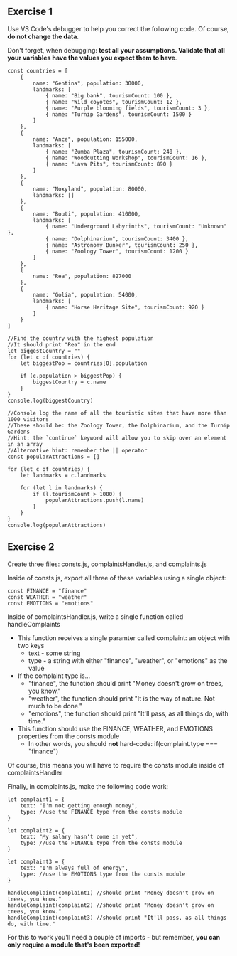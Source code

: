 ## Exercise 1

Use VS Code's debugger to help you correct the following code. Of course, **do not change the data**.

  

Don't forget, when debugging: **test all your assumptions. Validate that all your variables have the values you expect them to have**.

  
```
const countries = [
    {
        name: "Gentina", population: 30000,
        landmarks: [
            { name: "Big bank", tourismCount: 100 },
            { name: "Wild coyotes", tourismCount: 12 },
            { name: "Purple blooming fields", tourismCount: 3 },
            { name: "Turnip Gardens", tourismCount: 1500 }
        ]
    },
    {
        name: "Ance", population: 155000,
        landmarks: [
            { name: "Zumba Plaza", tourismCount: 240 },
            { name: "Woodcutting Workshop", tourismCount: 16 },
            { name: "Lava Pits", tourismCount: 890 }
        ]
    },
    {
        name: "Noxyland", population: 80000,
        landmarks: []
    },
    {
        name: "Bouti", population: 410000,
        landmarks: [
            { name: "Underground Labyrinths", tourismCount: "Unknown" },
            { name: "Dolphinarium", tourismCount: 3400 },
            { name: "Astronomy Bunker", tourismCount: 250 },
            { name: "Zoology Tower", tourismCount: 1200 }
        ]
    },
    {
        name: "Rea", population: 827000
    },
    {
        name: "Golia", population: 54000,
        landmarks: [
            { name: "Horse Heritage Site", tourismCount: 920 }
        ]
    }
]

//Find the country with the highest population
//It should print "Rea" in the end
let biggestCountry = ""
for (let c of countries) {
    let biggestPop = countries[0].population

    if (c.population > biggestPop) {
        biggestCountry = c.name
    }
}
console.log(biggestCountry)

//Console log the name of all the touristic sites that have more than 1000 visitors
//These should be: the Zoology Tower, the Dolphinarium, and the Turnip Gardens
//Hint: the `continue` keyword will allow you to skip over an element in an array
//Alternative hint: remember the || operator
const popularAttractions = []

for (let c of countries) {
    let landmarks = c.landmarks

    for (let l in landmarks) {
        if (l.tourismCount > 1000) {
            popularAttractions.push(l.name)
        }
    }
}
console.log(popularAttractions)
```

## Exercise 2

Create three files: consts.js, complaintsHandler.js, and complaints.js

  

Inside of consts.js, export all three of these variables using a single object:
```
const FINANCE = "finance"
const WEATHER = "weather"
const EMOTIONS = "emotions"
```
  

Inside of complaintsHandler.js, write a single function called handleComplaints

-   This function receives a single paramter called complaint: an object with two keys
    -   text - some string
    -   type - a string with either "finance", "weather", or "emotions" as the value
-   If the complaint type is...
    -   "finance", the function should print "Money doesn't grow on trees, you know."
    -   "weather", the function should print "It is the way of nature. Not much to be done."
    -   "emotions", the function should print "It'll pass, as all things do, with time."
-   This function should use the FINANCE, WEATHER, and EMOTIONS properties from the consts module
    -   In other words, you should **not** hard-code: if(complaint.type === "finance")

  

Of course, this means you will have to require the consts module inside of complaintsHandler

  

Finally, in complaints.js, make the following code work:
```
let complaint1 = {
    text: "I'm not getting enough money",
    type: //use the FINANCE type from the consts module
}

let complaint2 = {
    text: "My salary hasn't come in yet",
    type: //use the FINANCE type from the consts module
}

let complaint3 = {
    text: "I'm always full of energy",
    type: //use the EMOTIONS type from the consts module
}

handleComplaint(complaint1) //should print "Money doesn't grow on trees, you know."
handleComplaint(complaint2) //should print "Money doesn't grow on trees, you know."
handleComplaint(complaint3) //should print "It'll pass, as all things do, with time."
```
  

For this to work you'll need a couple of imports - but remember, **you can only** **require** **a module that's been exported!**





